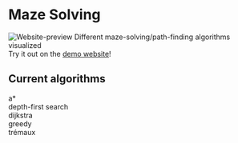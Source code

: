# Maze Solving
![Website-preview](https://nilslambertz.github.io/images/mazeSolvingPicture.png)
Different maze-solving/path-finding algorithms visualized  
Try it out on the [demo website](https://nilslambertz.github.io/MazeVisualizer/)!

## Current algorithms
a*  
depth-first search  
dijkstra  
greedy  
trémaux